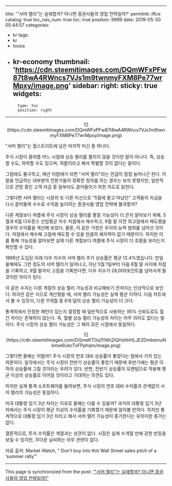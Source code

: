 
---
title: '"서머 랠리”는 실재할까? 아니면 증권사들의 영업 전략일까?'
permlink: iftce
catalog: true
toc_nav_num: true
toc: true
position: 9999
date: 2019-05-30 05:44:57
categories:
- kr
tags:
- kr
- tooza
- kr-economy
thumbnail: 'https://cdn.steemitimages.com/DQmWFxPFw87t8wA4RWncs7VJs1m9twnmyFXM8Pe77wrMpxy/image.png'
sidebar:
    right:
        sticky: true
widgets:
    -
        type: toc
        position: right
---


<center>
![](https://cdn.steemitimages.com/DQmWFxPFw87t8wA4RWncs7VJs1m9twnmyFXM8Pe77wrMpxy/image.png)
</center>

"서머 랠리"는 월스트리트에 남은 마지막 미신 중 하나다.​

주식 시장이 올여름 어느 시점에 상승 랠리를 펼치지 않을 것이란 말이 아니다. 즉, 상승할 수도, 하락할 수도 있으며, 여름이라고 해서 특별할 것이 없다는 말이다.​

그럼에도 불구하고, 매년 이맘때가 되면 "서머 랠리"라는 언급이 점점 늘어나곤 한다. 이 말을 언급하는 대부분의 전문가들이 정확한 정의를 하는 경우는 보지 못했지만, 일반적으로 관망 중인 고객 자금 중 일부라도 끌어들이기 위한 의도로 읽힌다.​

그렇다면 서머 랠리는 시장의 또 다른 미신으로 "5월에 팔고 떠났던" 고객들의 자금을 다시 끌어들여 수수료 수익을 높이려는 증권사들 영업 전략에 불과할까?​

다른 계절보다 여름에 주식 시장이 상승 랠리를 펼칠 가능성이 더 큰지 알아보기 위해, 5월과 6월 다우존스 산업평균 지수 저점에서 매수하고, 9월 말 이전 최고점에서 매도했을 경우의 수익률을 계산해 보았다. 물론, 이 같은 가정은 우리의 능력 범위를 넘어선 것이다. 저점에서 매수해 고점에 매도할 수 있을 만큼의 예지력이 없기 때문이다. 하지만 이를 통해 가능성을 알아보면 실제 다른 계절보다 여름에 주식 시장이 더 호황을 보이는지 확인할 수 있다.​

1896년 도입된 이래 다우 지수의 서머 랠리 주가 상승률은 평균 12.4%였습니다. 만일 올해에도 그런 정도의 서머 랠리가 일어나고, 지난 5월 1일부터 다음 6월 말 사이에 저점을 기록하고, 9월 말까지 고점을 기록한다면, 다우 지수가 28,000포인트를 넘어서게 될 것이란 의미가 된다.​

이 같은 수치는 다른 계절의 상승 랠리 가능성과 비교해보기 전까지는 인상적으로 보인다. 하지만 같은 식으로 계산했을 때, 서머 랠리 가능성은 실제 평균 이하다. 다음 차트에서 볼 수 있듯이, 다른 11개월 중 6개 달의 상승 랠리 가능성이 더 크다.

통계학에서 진정한 패턴이 있는지 결정할 때 일반적으로 사용하는 95% 신뢰도로도 월간 차이는 존재하지 않는다. 즉, 월별 상승 랠리 가능성의 차이는 아무 의미도 없다는 말이다. 주식 시장의 상승 랠리 가능성은 그 해의 모든 시점에서 동일하다.
<center>
![](https://cdn.steemitimages.com/DQmeKTGq111Ah2iQHzhhHLJE2DmbemuNkmw6UecTxFPphqm/image.png)
</center>

그렇다면 올해는 어떨까? 주식 시장의 연초 대비 상승률이 좋았다는 점에서 가치 있는 의문이다. 일각에서는 주식 시장이 전반기 상승률이 좋았기 때문에 후반기에는 평균 이하의 상승률에 그칠 것이라는 우려가 있다. 반면, 전반기 상승률이 모멘텀으로 작용해 평균 이상의 상승률로 이어질 것이라고 기대하는 의견도 있다.​

하지만 실제 통계 소프트웨어를 돌려보면, 주식 시장의 연초 대비 수익률과 관계없이 서머 랠리의 가능성은 동일하다.​

미국 대통령 임기 3년 차라는 이유로 올해는 다를 수 있을까? 과거의 대통령 임기 3년 차에서는 주식 시장이 평균 이상의 수익률을 기록했기 때문에 알아볼 만하다. 하지만 통계적으로 대통령 임기 3년 차라고 해서 서머 랠리 가능성이 증가한다는 유의미한 증거는 없다.​

결론적으로, 투자 수익률은 계절과는 상관이 없다. 시장은 실제 수개월 만에 강한 반등을 보일 수 있지만, 무더운 날씨와는 아무 관련이 없다.​

자료 출처: Market Watch, " Don’t buy into this Wall Street sales pitch of a ‘summer rally’"

- - -

This page is synchronized from the post: ['"서머 랠리”는 실재할까? 아니면 증권사들의 영업 전략일까?'](https://steemit.com/@pius.pius/iftce)
